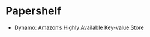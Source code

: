# Papershelf


- [Dynamo: Amazon’s Highly Available Key-value Store](https://www.allthingsdistributed.com/files/amazon-dynamo-sosp2007.pdf)
